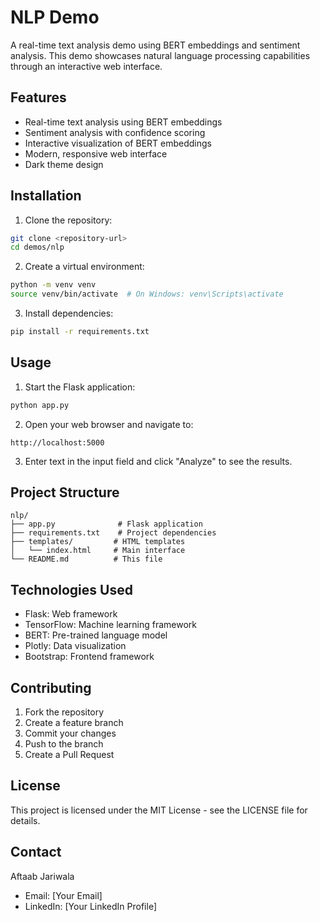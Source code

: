 # NLP Demo

A real-time text analysis demo using BERT embeddings and sentiment analysis. This demo showcases natural language processing capabilities through an interactive web interface.

## Features

- Real-time text analysis using BERT embeddings
- Sentiment analysis with confidence scoring
- Interactive visualization of BERT embeddings
- Modern, responsive web interface
- Dark theme design

## Installation

1. Clone the repository:

```bash
git clone <repository-url>
cd demos/nlp
```

2. Create a virtual environment:

```bash
python -m venv venv
source venv/bin/activate  # On Windows: venv\Scripts\activate
```

3. Install dependencies:

```bash
pip install -r requirements.txt
```

## Usage

1. Start the Flask application:

```bash
python app.py
```

2. Open your web browser and navigate to:

```
http://localhost:5000
```

3. Enter text in the input field and click "Analyze" to see the results.

## Project Structure

```
nlp/
├── app.py              # Flask application
├── requirements.txt    # Project dependencies
├── templates/         # HTML templates
│   └── index.html     # Main interface
└── README.md          # This file
```

## Technologies Used

- Flask: Web framework
- TensorFlow: Machine learning framework
- BERT: Pre-trained language model
- Plotly: Data visualization
- Bootstrap: Frontend framework

## Contributing

1. Fork the repository
2. Create a feature branch
3. Commit your changes
4. Push to the branch
5. Create a Pull Request

## License

This project is licensed under the MIT License - see the LICENSE file for details.

## Contact

Aftaab Jariwala

- Email: [Your Email]
- LinkedIn: [Your LinkedIn Profile]
